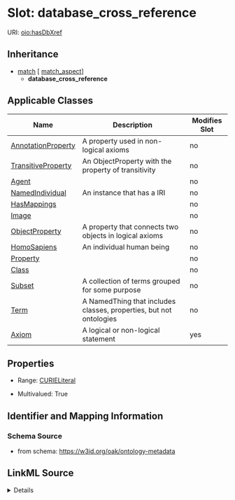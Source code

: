 

# Slot: database_cross_reference

URI: [oio:hasDbXref](http://www.geneontology.org/formats/oboInOwl#hasDbXref)




## Inheritance

* [match](match.md) [ [match_aspect](match_aspect.md)]
    * **database_cross_reference**






## Applicable Classes

| Name | Description | Modifies Slot |
| --- | --- | --- |
| [AnnotationProperty](AnnotationProperty.md) | A property used in non-logical axioms |  no  |
| [TransitiveProperty](TransitiveProperty.md) | An ObjectProperty with the property of transitivity |  no  |
| [Agent](Agent.md) |  |  no  |
| [NamedIndividual](NamedIndividual.md) | An instance that has a IRI |  no  |
| [HasMappings](HasMappings.md) |  |  no  |
| [Image](Image.md) |  |  no  |
| [ObjectProperty](ObjectProperty.md) | A property that connects two objects in logical axioms |  no  |
| [HomoSapiens](HomoSapiens.md) | An individual human being |  no  |
| [Property](Property.md) |  |  no  |
| [Class](Class.md) |  |  no  |
| [Subset](Subset.md) | A collection of terms grouped for some purpose |  no  |
| [Term](Term.md) | A NamedThing that includes classes, properties, but not ontologies |  no  |
| [Axiom](Axiom.md) | A logical or non-logical statement |  yes  |







## Properties

* Range: [CURIELiteral](CURIELiteral.md)

* Multivalued: True





## Identifier and Mapping Information







### Schema Source


* from schema: https://w3id.org/oak/ontology-metadata




## LinkML Source

<details>
```yaml
name: database_cross_reference
from_schema: https://w3id.org/oak/ontology-metadata
rank: 1000
is_a: match
slot_uri: oio:hasDbXref
multivalued: true
alias: database_cross_reference
domain_of:
- HasMappings
- Axiom
range: CURIELiteral

```
</details>